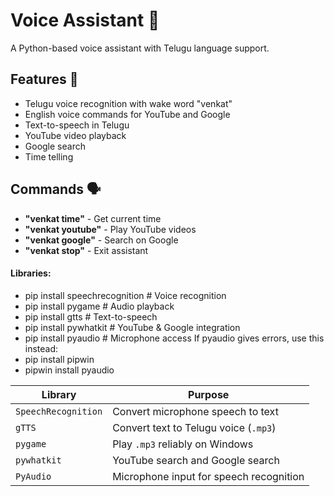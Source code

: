 # Voice Assistant 🤖

A Python-based voice assistant with Telugu language support.

## Features 🎯
- Telugu voice recognition with wake word "venkat"
- English voice commands for YouTube and Google
- Text-to-speech in Telugu
- YouTube video playback
- Google search
- Time telling

## Commands 🗣️
- **"venkat time"** - Get current time
- **"venkat youtube"** - Play YouTube videos
- **"venkat google"** - Search on Google  
- **"venkat stop"** - Exit assistant
#### Libraries:
- pip install speechrecognition  # Voice recognition
- pip install pygame            # Audio playback
- pip install gtts             # Text-to-speech
- pip install pywhatkit        # YouTube & Google integration
- pip install pyaudio          # Microphone access
If pyaudio gives errors, use this instead:<br>
- pip install pipwin
- pipwin install pyaudio



| Library             | Purpose                                 |
| ------------------- | --------------------------------------- |
| `SpeechRecognition` | Convert microphone speech to text       |
| `gTTS`              | Convert text to Telugu voice (`.mp3`)   |
| `pygame`            | Play `.mp3` reliably on Windows         |
| `pywhatkit`         | YouTube search and Google search        |
| `PyAudio`           | Microphone input for speech recognition |
